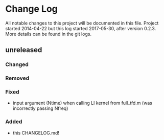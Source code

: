 # Change Log
All notable changes to this project will be documented in this file. Project started
2014-04-22 but this log started 2017-05-30, after version 0.2.3. More details can be found
in the git logs.


## unreleased
### Changed 
### Removed
### Fixed
- input argument (Ntime) when calling LI kernel from full_tfd.m (was incorrectly passing
  Nfreq)
### Added
- this CHANGELOG.md!

